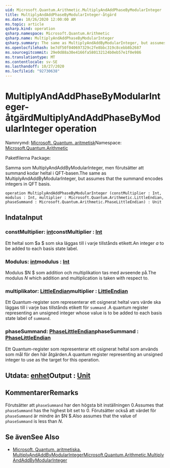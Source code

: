 ```yaml
---
uid: Microsoft.Quantum.Arithmetic.MultiplyAndAddPhaseByModularInteger
title: MultiplyAndAddPhaseByModularInteger-åtgärd
ms.date: 10/26/2020 12:00:00 AM
ms.topic: article
qsharp.kind: operation
qsharp.namespace: Microsoft.Quantum.Arithmetic
qsharp.name: MultiplyAndAddPhaseByModularInteger
qsharp.summary: The same as MultiplyAndAddByModularInteger, but assumes that the summand encodes integers in QFT basis.
ms.openlocfilehash: be7df50f040697329c2fe8bbc319c8cebb8b2687
ms.sourcegitcommit: 29e0d88a30e4166fa580132124b0eb57e1f0e986
ms.translationtype: MT
ms.contentlocale: sv-SE
ms.lasthandoff: 10/27/2020
ms.locfileid: "92730638"
---
```

# <a name="multiplyandaddphasebymodularinteger-operation"></a><span data-ttu-id="a1ede-102">MultiplyAndAddPhaseByModularInteger-åtgärd</span><span class="sxs-lookup"><span data-stu-id="a1ede-102">MultiplyAndAddPhaseByModularInteger operation</span></span>

<span data-ttu-id="a1ede-103">Namnrymd: [Microsoft. Quantum. aritmetisk](xref:Microsoft.Quantum.Arithmetic)</span><span class="sxs-lookup"><span data-stu-id="a1ede-103">Namespace: [Microsoft.Quantum.Arithmetic](xref:Microsoft.Quantum.Arithmetic)</span></span>

<span data-ttu-id="a1ede-104">Paketfilerna [](https://nuget.org/packages/)</span><span class="sxs-lookup"><span data-stu-id="a1ede-104">Package: [](https://nuget.org/packages/)</span></span>


<span data-ttu-id="a1ede-105">Samma som MultiplyAndAddByModularInteger, men förutsätter att summand kodar heltal i QFT-basen.</span><span class="sxs-lookup"><span data-stu-id="a1ede-105">The same as MultiplyAndAddByModularInteger, but assumes that the summand encodes integers in QFT basis.</span></span>

```qsharp
operation MultiplyAndAddPhaseByModularInteger (constMultiplier : Int, modulus : Int, multiplier : Microsoft.Quantum.Arithmetic.LittleEndian, phaseSummand : Microsoft.Quantum.Arithmetic.PhaseLittleEndian) : Unit
```


## <a name="input"></a><span data-ttu-id="a1ede-106">Indata</span><span class="sxs-lookup"><span data-stu-id="a1ede-106">Input</span></span>

### <a name="constmultiplier--int"></a><span data-ttu-id="a1ede-107">constMultiplier: [int](xref:microsoft.quantum.lang-ref.int)</span><span class="sxs-lookup"><span data-stu-id="a1ede-107">constMultiplier : [Int](xref:microsoft.quantum.lang-ref.int)</span></span>

<span data-ttu-id="a1ede-108">Ett heltal som $a $ som ska läggas till i varje tillstånds etikett.</span><span class="sxs-lookup"><span data-stu-id="a1ede-108">An integer $a$ to be added to each basis state label.</span></span>


### <a name="modulus--int"></a><span data-ttu-id="a1ede-109">Modulus: [int](xref:microsoft.quantum.lang-ref.int)</span><span class="sxs-lookup"><span data-stu-id="a1ede-109">modulus : [Int](xref:microsoft.quantum.lang-ref.int)</span></span>

<span data-ttu-id="a1ede-110">Modulus $N $ som addition och multiplikation tas med avseende på.</span><span class="sxs-lookup"><span data-stu-id="a1ede-110">The modulus $N$ which addition and multiplication is taken with respect to.</span></span>


### <a name="multiplier--littleendian"></a><span data-ttu-id="a1ede-111">multiplikator: [LittleEndian](xref:Microsoft.Quantum.Arithmetic.LittleEndian)</span><span class="sxs-lookup"><span data-stu-id="a1ede-111">multiplier : [LittleEndian](xref:Microsoft.Quantum.Arithmetic.LittleEndian)</span></span>

<span data-ttu-id="a1ede-112">Ett Quantum-register som representerar ett osignerat heltal vars värde ska läggas till i varje bas tillstånds etikett för `summand` .</span><span class="sxs-lookup"><span data-stu-id="a1ede-112">A quantum register representing an unsigned integer whose value is to be added to each basis state label of `summand`.</span></span>


### <a name="phasesummand--phaselittleendian"></a><span data-ttu-id="a1ede-113">phaseSummand: [PhaseLittleEndian](xref:Microsoft.Quantum.Arithmetic.PhaseLittleEndian)</span><span class="sxs-lookup"><span data-stu-id="a1ede-113">phaseSummand : [PhaseLittleEndian](xref:Microsoft.Quantum.Arithmetic.PhaseLittleEndian)</span></span>

<span data-ttu-id="a1ede-114">Ett Quantum-register som representerar ett osignerat heltal som används som mål för den här åtgärden.</span><span class="sxs-lookup"><span data-stu-id="a1ede-114">A quantum register representing an unsigned integer to use as the target for this operation.</span></span>



## <a name="output--unit"></a><span data-ttu-id="a1ede-115">Utdata: [enhet](xref:microsoft.quantum.lang-ref.unit)</span><span class="sxs-lookup"><span data-stu-id="a1ede-115">Output : [Unit](xref:microsoft.quantum.lang-ref.unit)</span></span>



## <a name="remarks"></a><span data-ttu-id="a1ede-116">Kommentarer</span><span class="sxs-lookup"><span data-stu-id="a1ede-116">Remarks</span></span>

<span data-ttu-id="a1ede-117">Förutsätter att `phaseSummand` har den högsta bit inställningen 0.</span><span class="sxs-lookup"><span data-stu-id="a1ede-117">Assumes that `phaseSummand` has the highest bit set to 0.</span></span>
<span data-ttu-id="a1ede-118">Förutsätter också att värdet för `phaseSummand` är mindre än $N $.</span><span class="sxs-lookup"><span data-stu-id="a1ede-118">Also assumes that the value of `phaseSummand` is less than $N$.</span></span>

## <a name="see-also"></a><span data-ttu-id="a1ede-119">Se även</span><span class="sxs-lookup"><span data-stu-id="a1ede-119">See Also</span></span>

- [<span data-ttu-id="a1ede-120">Microsoft. Quantum. aritmetiska. MultiplyAndAddByModularInteger</span><span class="sxs-lookup"><span data-stu-id="a1ede-120">Microsoft.Quantum.Arithmetic.MultiplyAndAddByModularInteger</span></span>](xref:Microsoft.Quantum.Arithmetic.MultiplyAndAddByModularInteger)